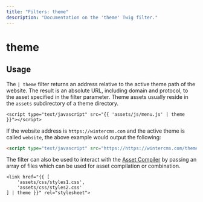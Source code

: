 ```yaml
---
title: "Filters: theme"
description: "Documentation on the 'theme' Twig filter."
---
```

# theme

## Usage

The `| theme` filter returns an address relative to the active theme path of the website. The result is an absolute URL, including domain and protocol, to the asset specified in the filter parameter. Theme assets usually reside in the `assets` subdirectory of a theme directory.

```twig
<script type="text/javascript" src="{{ 'assets/js/menu.js' | theme }}"></script>
```

If the website address is `https://wintercms.com` and the active theme is called `website`, the above example would output the following:

```html
<script type="text/javascript" src="https://https://wintercms.com/themes/website/assets/js/menu.js"></script>
```

The filter can also be used to interact with the [Asset Compiler](../../docs/services/asset-compilation) by passing an array of files which can be used for asset compilation or combination.

```twig
<link href="{{ [
    'assets/css/styles1.css',
    'assets/css/styles2.css'
] | theme }}" rel="stylesheet">
```
